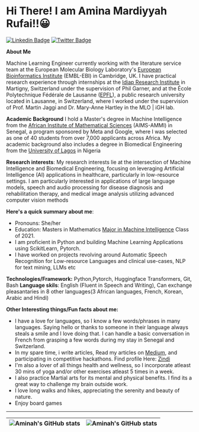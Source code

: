 # Hi There! I am Amina Mardiyyah Rufai!!😀
[![Linkedin Badge](https://img.shields.io/badge/-Aminah-blue?style=for-the-badge&logo=Linkedin&logoColor=white&link=https://https://www.linkedin.com/in/aminah-mardiyyah-rufa-i/)](https://www.linkedin.com/in/aminah-mardiyyah-rufa-i/) [![Twitter Badge](https://img.shields.io/badge/-@diyyah92-1ca0f1?style=for-the-badge&logo=twitter&logoColor=white&link=https://twitter.com/hijabiicoder)](https://twitter.com/diyyah92)

**About Me**

 Machine Learning Engineer currently working with the literature service team at the European Molecular Biology Laboratory's [European Bioinformatics Institute]() (EMBL-EBI) in Cambridge, UK. I have practical research experience through internships at the [Idiap Research Institute](https://idiap.ch/en) in Martigny, Switzerland under the supervision of Phil Garner, and at the École Polytechnique Fédérale de Lausanne ([EPFL](https://www.epfl.ch/en/)), a public research university located in Lausanne, in Switzerland, where I worked under the supervision of Prof. Martin Jaggi and Dr. Mary-Anne Hartley in the MLO | iGH lab. 
 
 
**Academic Background**
I hold a Master's degree in Machine Intelligence from the [African Institute of Mathematical Sciences](https://aimsammi.org) (AIMS-AMMI) in Senegal, a program sponsored by Meta and Google, where I was selected as one of 40 students from over 7,000 applicants across Africa. My academic background also includes a degree in Biomedical Engineering from the [University of Lagos]() in Nigeria

**Research interests**: 
My research interests lie at the intersection of Machine Intelligence and Biomedical Engineering, focusing on leveraging Artificial Intelligence (AI) applications in healthcare, particularly in low-resource settings. I am particularly interested in applications of large language models, speech and audio processing for disease diagnosis and rehabilitation therapy, and medical image analysis utilizing advanced computer vision methods


**Here's a quick summary about me**:

- Pronouns: She/her
- Education: Masters in Mathematics [Major in Machine Intelligence](https://aimsammi.org) Class of 2021.
- I am proficient in Python and building Machine Learning Applications using ScikitLearn, Pytorch. 
- I have worked on projects revolving around Automatic Speech Recognition for Low-resource Languages and clinical use-cases, NLP for text mining, LLMs etc


__Technologies/Framework:__ Python,Pytorch, Huggingface Transformers, Git, Bash
__Language skils__: English (Fluent in Speech and Writing), Can exchange pleasantaries in 8 other languages(3 African languages, French, Korean, Arabic and Hindi)

__Other Interesting things/Fun facts about me:__


* I have a love for languages, so I know a few words/phrases in many languages. Saying hello or thanks to someone in their language always steals a smile and I love doing that. I can handle a basic conversation in French from grasping a few words during my stay in Senegal and Switzerland. 
* In my spare time, i write articles, Read my articles on [Medium](http://medium.com/@mardiyyah), and participating in competitive hackathons. Find profile Here: [Zindi](https://zindi.africa/users/Mardiyyah)
* I'm also a lover of all things health and wellness, so I incorporate atleast 30 mins of yoga and/or other exercises atleast 5 times in a week.
* I also practice Martial arts for its mental and physical benefits. I find its a great way to challenge my brain outside work.
* I love long walks and hikes, appreciating the serenity and beauty of nature.
* Enjoy board games 
---

| <img align="center" src="https://github-readme-stats.vercel.app/api?username=amina-mardiyyah&theme=merko&show_icons=true&include_all_commits=true&hide_border=true" alt="Aminah's GitHub stats" /> | <img align="center" src="https://github-readme-stats.vercel.app/api/top-langs/?username=amina-mardiyyah&theme=merko&langs_count=8&layout=compact&hide_border=true" alt="Aminah's GitHub stats" /> |
| ------------- | ------------- |
